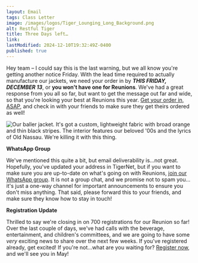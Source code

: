 ```yaml
---
layout: Email
tags: Class Letter
image: /images/logos/Tiger_Lounging_Long_Background.png
alt: Restful Tiger
title: Three Days left…
link: 
lastModified: 2024-12-10T19:32:49Z-0400
published: true
---
```

Hey team – I could say this is the last warning, but we all know you're getting another notice Friday. With the lead time required to actually manufacture our jackets, we need your order in by **_THIS FRIDAY, DECEMBER 13_**, or **you won't have one for Reunions**. We've had a great response from you all so far, but want to get the message out far and wide, so that you're looking your best at Reunions this year. [Get your order in, ASAP](https://princeton.reunioniq.com/shop/classof00), and check in with your friends to make sure they get theirs ordered as well!
 
 ![Our baller jacket. It's got a custom, lightweight fabric with broad orange and thin black stripes. The interior features our beloved '00s and the lyrics of Old Nassau. We're killing it with this thing.](/images/jacket/P2000_jacket_sketch.png "Class Jacket")
 

**WhatsApp Group**

We've mentioned this quite a bit, but email deliverability is…not great. Hopefully, you've updated your address in TigerNet, but if you want to make sure you are up-to-date on what's going on with Reunions, [join our WhatsApp group](https://chat.whatsapp.com/ENjRGuGdb4iIJI1dBbiRaS). It is not a group chat, and we promise not to spam you…it's just a one-way channel for important announcements to ensure you don't miss anything. That said, please forward this to your friends, and make sure they know how to stay in touch!

**Registration Update**

Thrilled to say we're closing in on 700 registrations for our Reunion so far! Over the last couple of days, we've had calls with the beverage, entertainment, and children's committees, and we are going to have some *very* exciting news to share over the next few weeks. If you've registered already, get excited! If you're not…what are you waiting for? [Register now](https://princeton.reunioniq.com/go/2025/2000), and we'll see you in May!

